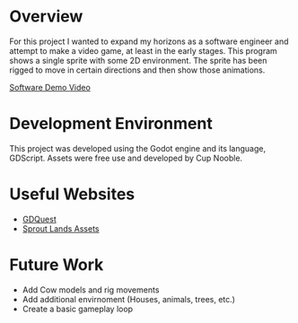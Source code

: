 # Overview

For this project I wanted to expand my horizons as a software engineer and attempt to make a video game, at least in the early stages. This program shows a 
single sprite with some 2D environment. The sprite has been rigged to move in certain directions and then show those animations. 

[Software Demo Video](http://youtube.link.goes.here)

# Development Environment

This project was developed using the Godot engine and its language, GDScript. Assets were free use and developed by Cup Nooble.

# Useful Websites

- [GDQuest](https://www.gdquest.com/tutorial/godot/learning-paths/beginner/)
- [Sprout Lands Assets](https://cupnooble.itch.io/sprout-lands-asset-pack) 

# Future Work

- Add Cow models and rig movements
- Add additional envirnoment (Houses, animals, trees, etc.)
- Create a basic gameplay loop
